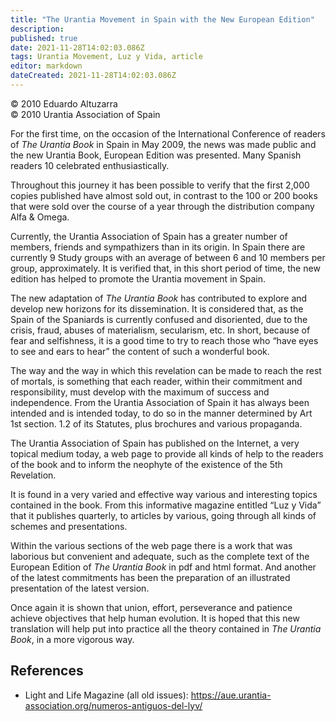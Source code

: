 ```yaml
---
title: "The Urantia Movement in Spain with the New European Edition"
description: 
published: true
date: 2021-11-28T14:02:03.086Z
tags: Urantia Movement, Luz y Vida, article
editor: markdown
dateCreated: 2021-11-28T14:02:03.086Z
---
```


<p class="v-card v-sheet theme--light gray lighten-3 px-2">© 2010 Eduardo Altuzarra<br>© 2010 Urantia Association of Spain</p>


For the first time, on the occasion of the International Conference of readers of _The Urantia Book_ in Spain in May 2009, the news was made public and the new Urantia Book, European Edition was presented. Many Spanish readers 10 celebrated enthusiastically.

Throughout this journey it has been possible to verify that the first 2,000 copies published have almost sold out, in contrast to the 100 or 200 books that were sold over the course of a year through the distribution company Alfa & Omega.

Currently, the Urantia Association of Spain has a greater number of members, friends and sympathizers than in its origin. In Spain there are currently 9 Study groups with an average of between 6 and 10 members per group, approximately. It is verified that, in this short period of time, the new edition has helped to promote the Urantia movement in Spain.

The new adaptation of _The Urantia Book_ has contributed to explore and develop new horizons for its dissemination. It is considered that, as the Spain of the Spaniards is currently confused and disoriented, due to the crisis, fraud, abuses of materialism, secularism, etc. In short, because of fear and selfishness, it is a good time to try to reach those who “have eyes to see and ears to hear” the content of such a wonderful book.

The way and the way in which this revelation can be made to reach the rest of mortals, is something that each reader, within their commitment and responsibility, must develop with the maximum of success and independence. From the Urantia Association of Spain it has always been intended and is intended today, to do so in the manner determined by Art 1st section. 1.2 of its Statutes, plus brochures and various propaganda.

The Urantia Association of Spain has published on the Internet, a very topical medium today, a web page to provide all kinds of help to the readers of the book and to inform the neophyte of the existence of the 5th Revelation.

It is found in a very varied and effective way various and interesting topics contained in the book. From this informative magazine entitled “Luz y Vida” that it publishes quarterly, to articles by various, going through all kinds of schemes and presentations.

Within the various sections of the web page there is a work that was laborious but convenient and adequate, such as the complete text of the European Edition of _The Urantia Book_ in pdf and html format. And another of the latest commitments has been the preparation of an illustrated presentation of the latest version.

Once again it is shown that union, effort, perseverance and patience achieve objectives that help human evolution. It is hoped that this new translation will help put into practice all the theory contained in _The Urantia Book_, in a more vigorous way.

## References

- Light and Life Magazine (all old issues): https://aue.urantia-association.org/numeros-antiguos-del-lyv/

